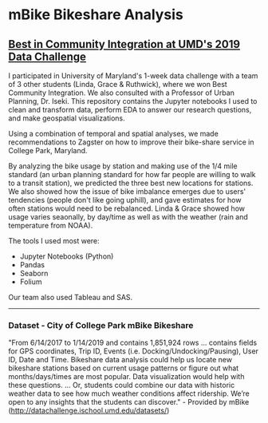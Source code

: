# mBike Bikeshare Analysis  
## [Best in Community Integration at UMD's 2019 Data Challenge](https://datachallenge.ischool.umd.edu/data-challenge-2019/)

I participated in University of Maryland's 1-week data challenge with a team of 3 other students (Linda, Grace & Ruthwick), where we won Best Community Integration. We also consulted with a Professor of Urban Planning, Dr. Iseki. This repository contains the Jupyter notebooks I used to clean and transform data, perform EDA to answer our research questions, and make geospatial visualizations.

Using a combination of temporal and spatial analyses, we made recommendations to Zagster on how to improve their bike-share service in College Park, Maryland.

By analyzing the bike usage by station and making use of the 1/4 mile standard (an urban planning standard for how far people are willing to walk to a transit station), we predicted the three best new locations for stations. We also showed how the issue of bike imbalance emerges due to users' tendencies (people don't like going uphill), and gave estimates for how often stations would need to be rebalanced. Linda & Grace showed how usage varies seaonally, by day/time as well as with the weather (rain and temperature from NOAA).

The tools I used most were:
  * Jupyter Notebooks (Python)
  * Pandas
  * Seaborn
  * Folium

Our team also used Tableau and SAS.
  
***

### Dataset -  City of College Park mBike Bikeshare
"From 6/14/2017 to 1/14/2019 and contains 1,851,924 rows ... contains fields for GPS coordinates, Trip ID, Events (i.e. Docking/Undocking/Pausing), User ID, Date and Time. Bikeshare data analysis could help us locate new bikeshare stations based on current usage patterns or figure out what months/days/times are most popular. Data visualization would help with these questions. ... Or, students could combine our data with historic weather data to see how much weather conditions affect ridership. We’re open to any insights that the students can discover." - Provided by mBike (http://datachallenge.ischool.umd.edu/datasets/)
